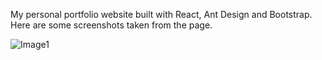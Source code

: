 My personal portfolio website built with React, Ant Design and Bootstrap.
Here are some screenshots taken from the page.

![Image1](personal-portfolio/Home1.png)
